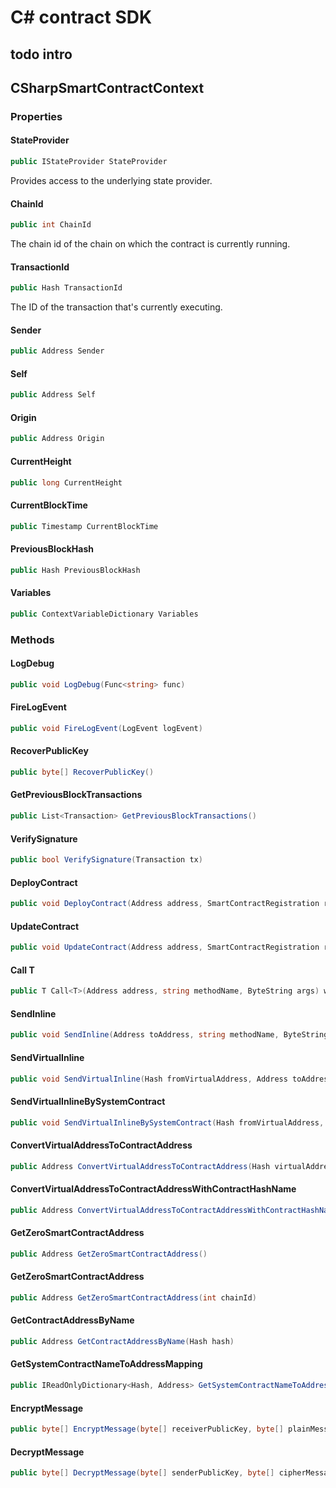# C# contract SDK 

## todo intro

## CSharpSmartContractContext

### Properties

#### StateProvider

```csharp
public IStateProvider StateProvider
```

Provides access to the underlying state provider.

#### ChainId

```csharp
public int ChainId
```

The chain id of the chain on which the contract is currently running.

#### TransactionId

```csharp
public Hash TransactionId
```

The ID of the transaction that's currently executing.

#### Sender

```csharp
public Address Sender
```

#### Self

```csharp
public Address Self
```

#### Origin

```csharp
public Address Origin
```

#### CurrentHeight

```csharp
public long CurrentHeight
```

#### CurrentBlockTime

```csharp
public Timestamp CurrentBlockTime
```

#### PreviousBlockHash

```csharp
public Hash PreviousBlockHash
```

#### Variables

```csharp
public ContextVariableDictionary Variables
```

### Methods

#### LogDebug

```csharp
public void LogDebug(Func<string> func)
```

#### FireLogEvent

```csharp
public void FireLogEvent(LogEvent logEvent)
```


#### RecoverPublicKey

```csharp
public byte[] RecoverPublicKey()
```



#### GetPreviousBlockTransactions

```csharp
public List<Transaction> GetPreviousBlockTransactions()
```

#### VerifySignature

```csharp
public bool VerifySignature(Transaction tx)
```

#### DeployContract

```csharp
public void DeployContract(Address address, SmartContractRegistration registration, Hash name)

```
#### UpdateContract

```csharp
public void UpdateContract(Address address, SmartContractRegistration registration, Hash name)
```

#### Call T

```csharp
public T Call<T>(Address address, string methodName, ByteString args) where T : IMessage<T>, new()
```

#### SendInline

```csharp
public void SendInline(Address toAddress, string methodName, ByteString args)
```


#### SendVirtualInline

```csharp
public void SendVirtualInline(Hash fromVirtualAddress, Address toAddress, string methodName, ByteString args)
```

#### SendVirtualInlineBySystemContract

```csharp
public void SendVirtualInlineBySystemContract(Hash fromVirtualAddress, Address toAddress, string methodName, ByteString args)
```

#### ConvertVirtualAddressToContractAddress

```csharp
public Address ConvertVirtualAddressToContractAddress(Hash virtualAddress)
```

#### ConvertVirtualAddressToContractAddressWithContractHashName

```csharp
public Address ConvertVirtualAddressToContractAddressWithContractHashName(Hash virtualAddress)
```

#### GetZeroSmartContractAddress

```csharp
public Address GetZeroSmartContractAddress()
```

#### GetZeroSmartContractAddress

```csharp
public Address GetZeroSmartContractAddress(int chainId)
```

#### GetContractAddressByName

```csharp
public Address GetContractAddressByName(Hash hash)
```

#### GetSystemContractNameToAddressMapping

```csharp
public IReadOnlyDictionary<Hash, Address> GetSystemContractNameToAddressMapping()
```

#### EncryptMessage

```csharp
public byte[] EncryptMessage(byte[] receiverPublicKey, byte[] plainMessage)
```

#### DecryptMessage

```csharp
public byte[] DecryptMessage(byte[] senderPublicKey, byte[] cipherMessage)
```

